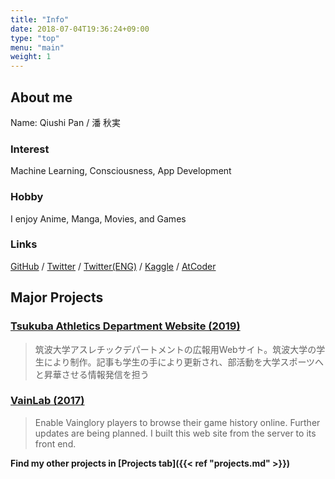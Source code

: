 ```yaml
---
title: "Info"
date: 2018-07-04T19:36:24+09:00
type: "top"
menu: "main"
weight: 1
---
```


## About me
Name: Qiushi Pan / 潘 秋実  

### Interest
Machine Learning, Consciousness, App Development

### Hobby
I enjoy Anime, Manga, Movies, and Games

### Links

[GitHub](https://github.com/qqhann) / [Twitter](https://twitter.com/qqhann) / [Twitter(ENG)](https://twitter.com/QiushiPan) / [Kaggle](https://www.kaggle.com/qqhann) / [AtCoder](https://atcoder.jp/users/qiu)




## Major Projects
### [Tsukuba Athletics Department Website (2019)](https://athletics.tsukuba.ac.jp/)

> 筑波大学アスレチックデパートメントの広報用Webサイト。筑波大学の学生により制作。記事も学生の手により更新され、部活動を大学スポーツへと昇華させる情報発信を担う

### [VainLab (2017)](https://gitshell.net/vainlab)

> Enable Vainglory players to browse their game history online. Further updates are being planned. I built this web site from the server to its front end.

**Find my other projects in [Projects tab]({{< ref "projects.md" >}})**